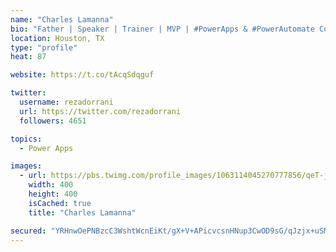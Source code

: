 ```yaml
---
name: "Charles Lamanna"
bio: "Father | Speaker | Trainer | MVP | #PowerApps & #PowerAutomate Community Super User | YouTuber Right-pointing triangle http://youtube.com/c/rezadorrani | Learn - Share - Clockwise rightwards and leftwards open circle arrows"
location: Houston, TX
type: "profile"
heat: 87

website: https://t.co/tAcqSdqguf

twitter:
  username: rezadorrani
  url: https://twitter.com/rezadorrani
  followers: 4651

topics:
  - Power Apps

images:
  - url: https://pbs.twimg.com/profile_images/1063114045270777856/qeT-jpWr_400x400.jpg
    width: 400
    height: 400
    isCached: true
    title: "Charles Lamanna"

secured: "YRHnwOePNBzcC3WshtWcnEiKt/gX+V+APicvcsnHNup3CwOD9sG/qJzjx+uSMZq3D0qCJTHEAoR1JVwDGfy4fFjhHRSH2NB+Wrk3383895X+Xr9pNPYkJvEJkWTDJpHpLSKdcJCMMa77a7Gul5wyFhAkWZ7lKlZ7a25JlJfpoVdZk1WsaqeaSEfSP6Hre/tS7uucEg8RUoPK6roKF9bjg3f6kLamjkrQ49MjDGH//L6kSilKx5bank/3PKKl6PQel2wa8Mm6idjg0Bc8AZSrrI7g7fQw48bGLs6NLASJwUveCmcdQTFDLkgtnnIpr1dUzmHJ6XufQhshYz7tjdIaI8I5ojV9fD93FTrd1ivFtdbgx2QuGIwKjRq+/M7KU5djQik25j7Z6Au7c+aVYRtaGWBwUndqwMlWhHrjZixZK+g=;c/1QRtZXyra8HlpN5nahTg=="
---
```


